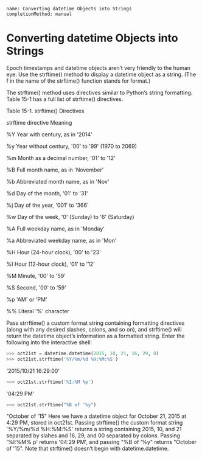 ```ngMeta
name: Converting datetime Objects into Strings
completionMethod: manual
```
# Converting datetime Objects into Strings
Epoch timestamps and datetime objects aren’t very friendly to the human eye. Use the strftime() method to display a datetime object as a string. (The f in the name of the strftime() function stands for format.)

The strftime() method uses directives similar to Python’s string formatting. Table 15-1 has a full list of strftime() directives.

Table 15-1. strftime() Directives

strftime directive 					Meaning

%Y 									Year with century, as in '2014'

%y 									Year without century, '00' to '99' (1970 to 2069)

%m 									Month as a decimal number, '01' to '12'

%B 									Full month name, as in 'November'

%b 									Abbreviated month name, as in 'Nov'

%d 									Day of the month, '01' to '31'

%j 									Day of the year, '001' to '366'

%w 									Day of the week, '0' (Sunday) to '6' (Saturday)

%A 									Full weekday name, as in 'Monday'

%a 									Abbreviated weekday name, as in 'Mon'

%H 									Hour (24-hour clock), '00' to '23'

%I 									Hour (12-hour clock), '01' to '12'

%M 									Minute, '00' to '59'

%S  								Second, '00' to '59'

%p 									'AM' or 'PM'

%%									Literal '%' character

Pass strrftime() a custom format string containing formatting directives (along with any desired slashes, colons, and so on), and strftime() will return the datetime object’s information as a formatted string. Enter the following into the interactive shell:

```python
>>> oct21st = datetime.datetime(2015, 10, 21, 16, 29, 0)
>>> oct21st.strftime('%Y/%m/%d %H:%M:%S')
```
'2015/10/21 16:29:00'
```python
>>> oct21st.strftime('%I:%M %p')
```
'04:29 PM'
```python
>>> oct21st.strftime("%B of '%y")
```
"October of '15"
Here we have a datetime object for October 21, 2015 at 4:29 PM, stored in oct21st. Passing strftime() the custom format string '%Y/%m/%d %H:%M:%S' returns a string containing 2015, 10, and 21 separated by slahes and 16, 29, and 00 separated by colons. Passing '%I:%M% p' returns '04:29 PM', and passing "%B of '%y" returns "October of '15". Note that strftime() doesn’t begin with datetime.datetime.